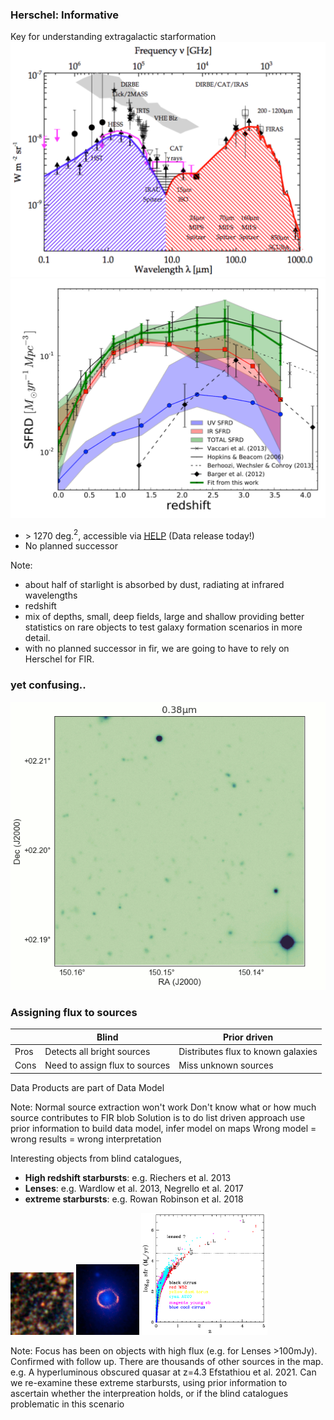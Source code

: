 ### Herschel: Informative 
Key for understanding extragalactic starformation
![](assets/Dole_2006.png?raw=true)<!-- .element height="40%" width="40%"--> ![](assets/Denis_2013.png?raw=true)<!-- .element height="40%" width="40%"-->
* $>$ 1270 deg.$^2$, accessible via [HELP](www.herschel.sussex.ac.uk) (Data release today!)
* No planned successor

Note:
* about half of starlight is absorbed by dust, radiating at infrared wavelengths
* redshift
* mix of depths, small, deep fields, large and shallow providing better statistics on rare objects to test galaxy formation scenarios in more detail.
* with no planned successor in fir, we are going to have to rely on Herschel for FIR. 


### yet confusing..
![](assets/confusion.gif)<!-- .element height="60%" width="60%"-->


### Assigning flux to sources

|      | Blind                          | Prior driven                       |
|------|--------------------------------|------------------------------------|
| Pros | Detects all bright sources     | Distributes flux to known galaxies |
| Cons | Need to assign flux to sources | Miss unknown sources               |

Data Products are part of Data Model

Note:
Normal source extraction won't work
Don't know what or how much source contributes to FIR blob
Solution is to do list driven approach
use prior information to build data model, infer model on maps
Wrong model = wrong results = wrong interpretation


Interesting objects from blind catalogues,

* **High redshift starbursts**: e.g. Riechers et al. 2013
* **Lenses**: e.g. Wardlow et al. 2013, Negrello et al. 2017
* **extreme starbursts**: e.g. Rowan Robinson et al. 2018

<div class="r-stack">
  <img class="fragment fade-out" data-fragment-index="0" src="./assets/hfls3_SPIRE_small.jpeg" width="20%" height="20%">
  <img class="fragment current-visible" data-fragment-index="0" src="./assets/SDP81_ALMA_HST.jpeg" width="20%" height="20%">
  <img class="fragment" src="assets/MRR_2018_fig3R.png" width="40%" height="40%">
</div>

Note:
Focus has been on objects with high flux (e.g. for Lenses >100mJy). Confirmed with follow up. There are thousands of other sources in the map.
e.g. A hyperluminous obscured quasar at z=4.3 Efstathiou et al. 2021.
Can we re-examine these extreme starbursts, using prior information to ascertain whether the interpreation holds, or if the blind catalogues problematic in this scenario
